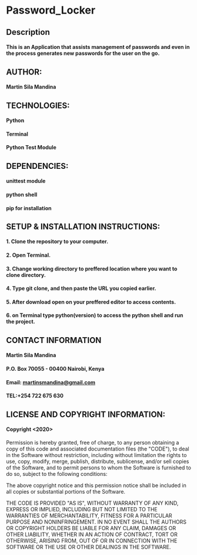# Password_Locker
## Description
#### This is an Application that assists management of passwords and even in the process generates new passwords for the user on the go.
## AUTHOR:
#### Martin Sila Mandina
## TECHNOLOGIES:
#### Python
#### Terminal
#### Python Test Module
## DEPENDENCIES:
#### unittest module 
#### python shell
#### pip for installation
## SETUP & INSTALLATION INSTRUCTIONS:
#### 1. Clone the repository to your computer.
#### 2. Open Terminal.
#### 3. Change working directory to preffered location where you want to clone directory.
#### 4. Type git clone, and then paste the URL you copied earlier.
#### 5. After download open on your preffered editor to access contents.
#### 6. on Terminal type python(version) to access the python shell and run the project.
## CONTACT INFORMATION
#### Martin Sila Mandina
#### P.O. Box 70055 - 00400 Nairobi, Kenya
#### Email: martinsmandina@gmail.com
#### TEL:+254 722 675 630
## LICENSE AND COPYRIGHT INFORMATION:
#### Copyright <2020> <Martin Sila Mandina>

Permission is hereby granted, free of charge, to any person obtaining a copy of this code and associated documentation files (the "CODE"), to deal in the Software without restriction, including without limitation the rights to use, copy, modify, merge, publish, distribute, sublicense, and/or sell copies of the Software, and to permit persons to whom the Software is furnished to do so, subject to the following conditions:

The above copyright notice and this permission notice shall be included in all copies or substantial portions of the Software.

THE CODE IS PROVIDED "AS IS", WITHOUT WARRANTY OF ANY KIND, EXPRESS OR IMPLIED, INCLUDING BUT NOT LIMITED TO THE WARRANTIES OF MERCHANTABILITY, FITNESS FOR A PARTICULAR PURPOSE AND NONINFRINGEMENT. IN NO EVENT SHALL THE AUTHORS OR COPYRIGHT HOLDERS BE LIABLE FOR ANY CLAIM, DAMAGES OR OTHER LIABILITY, WHETHER IN AN ACTION OF CONTRACT, TORT OR OTHERWISE, ARISING FROM, OUT OF OR IN CONNECTION WITH THE SOFTWARE OR THE USE OR OTHER DEALINGS IN THE SOFTWARE.
